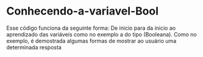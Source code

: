 # Conhecendo-a-variavel-Bool
Esse código funciona da seguinte forma: De inicio para da inicio ao aprendizado das variáveis como no exemplo a do tipo (Booleana). Como no exemplo, é demostrada algumas formas de mostrar ao usuário uma determinada resposta
